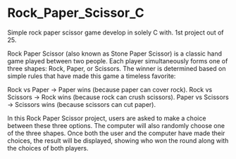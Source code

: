 # Rock_Paper_Scissor_C
Simple rock paper scissor game develop in solely C with. 1st project out of 25.


Rock Paper Scissor (also known as Stone Paper Scissor) is a classic hand game played between two people. Each player simultaneously forms one of three shapes: Rock, Paper, or Scissors. The winner is determined based on simple rules that have made this game a timeless favorite:

Rock vs Paper -> Paper wins (because paper can cover rock).
Rock vs Scissors -> Rock wins (because rock can crush scissors).
Paper vs Scissors -> Scissors wins (because scissors can cut paper).

In this Rock Paper Scissor project, users are asked to make a choice between these three options. The computer will also randomly choose one of the three shapes. Once both the user and the computer have made their choices, the result will be displayed, showing who won the round along with the choices of both players.